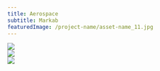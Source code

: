 ```yaml
---
title: Aerospace
subtitle: Markab
featuredImage: /project-name/asset-name_11.jpg
---
```


<div class="row">
  <div class="col-6">
    <img src="/project-name/asset-name_2.jpg">
  </div>
  <div class="col-6">
    <img src="/project-name/asset-name_1.jpg">
  </div>
</div>

<div class="row">
  <div class="col-8">
    <img src="/project-name/asset-name_1.jpg">
  </div>
</div>
